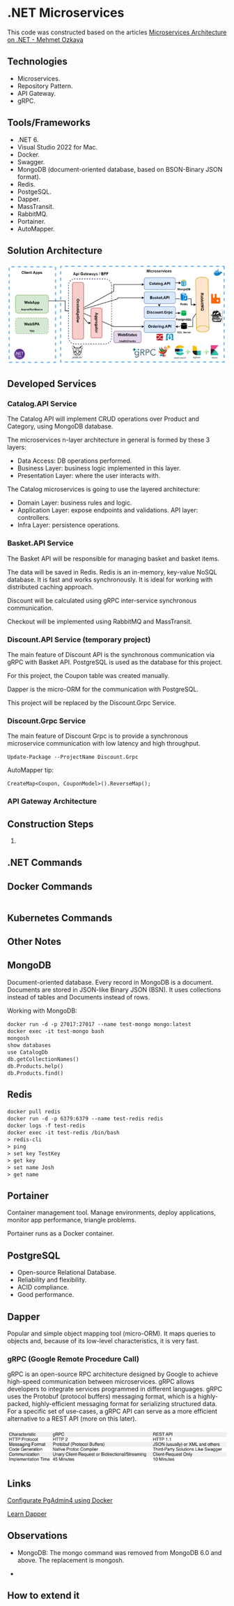 # .NET Microservices

This code was constructed based on the articles [Microservices Architecture on .NET - Mehmet Ozkaya](https://medium.com/aspnetrun/microservices-architecture-on-net-3b4865eea03f)

## Technologies

- Microservices.
- Repository Pattern.
- API Gateway.
- gRPC.


## Tools/Frameworks

- .NET 6.
- Visual Studio 2022 for Mac.
- Docker.
- Swagger.
- MongoDB (document-oriented database, based on BSON-Binary JSON format).
- Redis.
- PostgeSQL.
- Dapper.
- MassTransit.
- RabbitMQ.
- Portainer.
- AutoMapper.


## Solution Architecture

![image](https://github.com/fabioono25/projects_net/blob/main/MicroservicesEcommerce/assets/architecture.png)

## Developed Services


### Catalog.API Service

The Catalog API will implement CRUD operations over Product and Category, using MongoDB database.

The microservices n-layer architecture in general is formed by these 3 layers:

- Data Access: DB operations performed. 
- Business Layer: business logic implemented in this layer.
- Presentation Layer: where the user interacts with.

The Catalog microservices is going to use the layered architecture:

- Domain Layer: business rules and logic.
- Application Layer: expose endpoints and validations. API layer: controllers.
- Infra Layer: persistence operations.


### Basket.API Service

The Basket API will be responsible for managing basket and basket items.

The data will be saved in Redis. Redis is an in-memory, key-value NoSQL database. It is fast and works synchronously. It is ideal for working with distributed caching approach.

Discount will be calculated using gRPC inter-service synchronous communication.

Checkout will be implemented using RabbitMQ and MassTransit.

### Discount.API Service (temporary project)

The main feature of Discount API is the synchronous communication via gRPC with Basket API. PostgreSQL is used as the database for this project.

For this project, the Coupon table was created manually.

Dapper is the micro-ORM for the communication with PostgreSQL.

This project will be replaced by the Discount.Grpc Service.


### Discount.Grpc Service

The main feature of Discount Grpc is to provide a synchronous microservice communication with low latency and high throughput.

```
Update-Package --ProjectName Discount.Grpc
```

AutoMapper tip:
```
CreateMap<Coupon, CouponModel>().ReverseMap();
```

### API Gateway Architecture



## Construction Steps

1. 

## .NET Commands

## Docker Commands

```
```

## Kubernetes Commands

## Other Notes

## MongoDB

Document-oriented database. Every record in MongoDB is a document. Documents are stored in JSON-like Binary JSON (BSN). It uses collections instead of tables and Documents instead of rows.

Working with MongoDB:

```
docker run -d -p 27017:27017 --name test-mongo mongo:latest
docker exec -it test-mongo bash
mongosh
show databases
use CatalogDb
db.getCollectionNames()
db.Products.help()
db.Products.find()
```

## Redis

```
docker pull redis
docker run -d -p 6379:6379 --name test-redis redis
docker logs -f test-redis
docker exec -it test-redis /bin/bash
> redis-cli
> ping
> set key TestKey
> get key
> set name Josh
> get name
```

## Portainer

Container management tool. Manage environments, deploy applications, monitor app performance, triangle problems.

Portainer runs as a Docker container.

## PostgreSQL

- Open-source Relational Database.
- Reliability and flexibility.
- ACID compliance.
- Good performance.

## Dapper

Popular and simple object mapping tool (micro-ORM). It maps queries to objects and, because of its low-level characteristics, it is very fast.


### gRPC (Google Remote Procedure Call)

gRPC is an open-source RPC architecture designed by Google to achieve high-speed communication between microservices. gRPC allows developers to integrate services programmed in different languages. gRPC uses the Protobuf (protocol buffers) messaging format, which is a highly-packed, highly-efficient messaging format for serializing structured data. For a specific set of use-cases, a gRPC API can serve as a more efficient alternative to a REST API (more on this later).

![image](https://github.com/fabioono25/projects_net/blob/main/MicroservicesEcommerce/assets/grpc_rest.png)

## Links

[Configurate PgAdmin4 using Docker](https://www.pgadmin.org/docs/pgadmin4/latest/container_deployment.html#environment-variables)

[Learn Dapper](https://www.learndapper.com/)

## Observations

- MongoDB: The mongo command was removed from MongoDB 6.0 and above. The replacement is mongosh.

- 

## How to extend it






